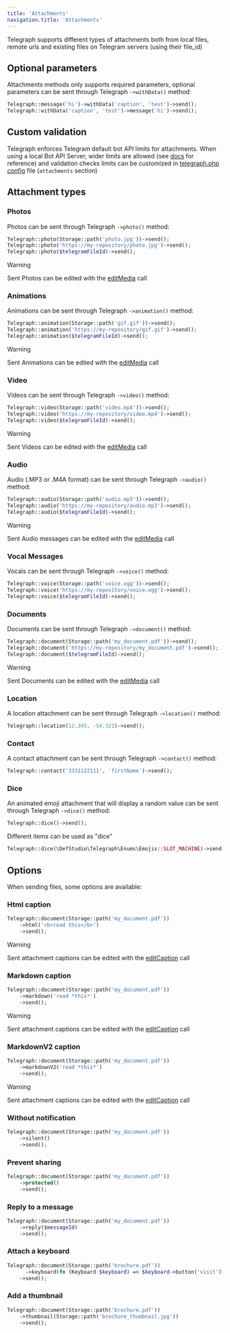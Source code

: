 ```yaml
---
title: 'Attachments'
navigation.title: 'Attachments'
---
```


Telegraph supports different types of attachments both from local files, remote urls and existing files on Telegram servers (using their file_id)

## Optional parameters

Attachments methods only supports required parameters, optional parameters can be sent through Telegraph `->withData()` method:

```php
Telegraph::message('hi')->withData('caption', 'test')->send();
Telegraph::withData('caption', 'test')->message('hi')->send();
```

## Custom validation

Telegraph enforces Telegram default bot API limits for attachments. 
When using a local Bot API Server, wider limits are allowed (see [docs](https://core.telegram.org/bots/api#using-a-local-bot-api-server) for reference) 
and validation checks limits can be customized in [telegraph.php config](installation#Configuration) file (`attachments` section)


## Attachment types

### Photos

Photos can be sent through Telegraph `->photo()` method:

```php
Telegraph::photo(Storage::path('photo.jpg'))->send();
Telegraph::photo('https://my-repository/photo.jpg')->send();
Telegraph::photo($telegramFileId)->send();
```

> [!WARNING]
> Sent Photos can be edited with the [editMedia](features/telegram-api-calls#editMedia) call


### Animations

Animations can be sent through Telegraph `->animation()` method:

```php
Telegraph::animation(Storage::path('gif.gif'))->send();
Telegraph::animation('https://my-repository/gif.gif')->send();
Telegraph::animation($telegramFileId)->send();
```

> [!WARNING]
> Sent Animations can be edited with the [editMedia](features/telegram-api-calls#editMedia) call


### Video

Videos can be sent through Telegraph `->video()` method:

```php
Telegraph::video(Storage::path('video.mp4'))->send();
Telegraph::video('https://my-repository/video.mp4')->send();
Telegraph::video($telegramFileId)->send();
```

> [!WARNING]
> Sent Videos can be edited with the [editMedia](features/telegram-api-calls#editMedia) call


### Audio

Audio (.MP3 or .M4A format) can be sent through Telegraph `->audio()` method:

```php
Telegraph::audio(Storage::path('audio.mp3'))->send();
Telegraph::audio('https://my-repository/audio.mp3')->send();
Telegraph::audio($telegramFileId)->send();
```

> [!WARNING]
> Sent Audio messages can be edited with the [editMedia](features/telegram-api-calls#editMedia) call


### Vocal Messages

Vocals can be sent through Telegraph `->voice()` method:

```php
Telegraph::voice(Storage::path('voice.ogg'))->send();
Telegraph::voice('https://my-repository/voice.ogg')->send();
Telegraph::voice($telegramFileId)->send();
```


### Documents

Documents can be sent through Telegraph `->document()` method:

```php
Telegraph::document(Storage::path('my_document.pdf'))->send();
Telegraph::document('https://my-repository/my_document.pdf')->send();
Telegraph::document($telegramFileId)->send();
```

> [!WARNING]
> Sent Documents can be edited with the [editMedia](features/telegram-api-calls#editMedia) call


### Location

A location attachment can be sent through Telegraph `->location()` method:

```php
Telegraph::location(12.345, -54.321)->send();
```

### Contact

A contact attachment can be sent through Telegraph `->contact()` method:

```php
Telegraph::contact('3331122111', 'firstName')->send();
```

### Dice

An animated emoji attachment that will display a random value can be sent through Telegraph `->dice()` method:

```php
Telegraph::dice()->send();
```

Different items can be used as "dice"

```php
Telegraph::dice(\DefStudio\Telegraph\Enums\Emojis::SLOT_MACHINE)->send();
```

## Options

When sending files, some options are available:

### Html caption

```php
Telegraph::document(Storage::path('my_document.pdf'))
    ->html('<b>read this</b>')
    ->send();
```

> [!WARNING]
> Sent attachment captions can be edited with the [editCaption](features/telegram-api-calls#editCaption) call


### Markdown caption

```php
Telegraph::document(Storage::path('my_document.pdf'))
    ->markdown('read *this*')
    ->send();
```

> [!WARNING]
> Sent attachment captions can be edited with the [editCaption](features/telegram-api-calls#editCaption) call


### MarkdownV2 caption

```php
Telegraph::document(Storage::path('my_document.pdf'))
    ->markdownV2('read *this*')
    ->send();
```

> [!WARNING]
> Sent attachment captions can be edited with the [editCaption](features/telegram-api-calls#editCaption) call


### Without notification

```php
Telegraph::document(Storage::path('my_document.pdf'))
    ->silent()
    ->send();
```

### Prevent sharing

```php
Telegraph::document(Storage::path('my_document.pdf'))
    ->protected()
    ->send();
```

### Reply to a message

```php
Telegraph::document(Storage::path('my_document.pdf'))
    ->reply($messageId)
    ->send();
```

### Attach a keyboard

```php
Telegraph::document(Storage::path('brochure.pdf'))
      ->keyboard(fn (Keyboard $keyboard) => $keyboard->button('visit')->url('https://defstudio.it'))
    ->send();
```

### Add a thumbnail

```php
Telegraph::document(Storage::path('brochure.pdf'))
    ->thumbnail(Storage::path('brochure_thumbnail.jpg'))
    ->send();
```
